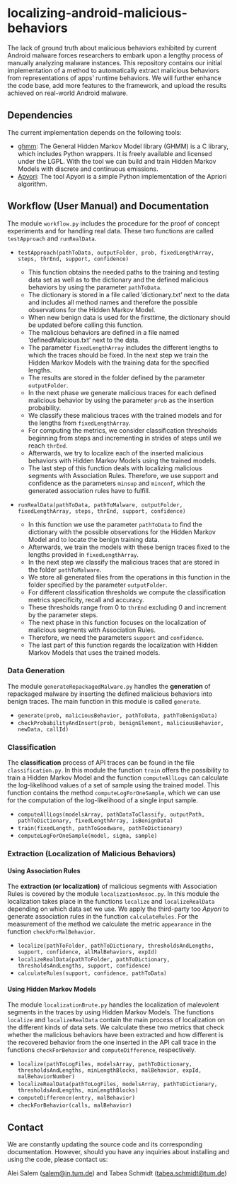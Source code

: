 # localizing-android-malicious-behaviors

The lack of ground truth about malicious behaviors exhibited by current Android malware forces researchers to embark upon a
lengthy process of manually analyzing malware instances. This repository contains our initial implementation of a method to automatically extract malicious behaviors from representations of apps’ runtime behaviors. We will further enhance the code base, add more features to the framework, and upload the results achieved on real-world Android malware.

## Dependencies
The current implementation depends on the following tools:
* [ghmm](http://ghmm.org/): The General Hidden Markov Model library (GHMM) is a C library, which includes Python wrappers. It is freely available and licensed under the LGPL. With the tool we can build and train Hidden Markov Models with discrete and continuous emissions.
* [Apyori](https://pypi.python.org/pypi/apyori/1.0.0): The tool Apyori is a simple Python implementation of the Apriori algorithm.

## Workflow (User Manual) and Documentation

The module `workflow.py` includes the procedure for the proof of concept experiments and for handling real data. These two functions are called `testApproach` and `runRealData`.

* ```testApproach(pathToData, outputFolder, prob, fixedLengthArray, steps, thrEnd, support, confidence)```
  * This function obtains the needed paths to the training and testing data set as well as to the dictionary and the defined malicious behaviors by using the parameter `pathToData`.
  * The dictionary is stored in a file called ’dictionary.txt’ next to the data and includes all method names and therefore the possible observations for the Hidden Markov Model. 
  * When new benign data is used for the firsttime, the dictionary should be updated before calling this function.
  * The malicious behaviors are defined in a file named ’definedMalicious.txt’ next to the data.
  * The parameter `fixedLengthArray` includes the different lengths to which the traces should be fixed. In the next step we train the Hidden Markov Models with the training data for the specified lengths.
  * The results are stored in the folder defined by the parameter `outputFolder`.
  * In the next phase we generate malicious traces for each defined malicious behavior by using the parameter `prob` as the
insertion probability.
  * We classify these malicious traces with the trained models and for the lengths from `fixedLengthArray`.
  * For computing the metrics, we consider classification thresholds beginning from steps and incrementing in strides of steps until we reach `thrEnd`.
  * Afterwards, we try to localize each of the inserted malicious behaviors with Hidden Markov Models using the trained models.
  * The last step of this function deals with localizing malicious segments with Association Rules. Therefore, we use support and confidence as the parameters `minsup` and `minconf`, which the generated association rules have to fulfill.

* ```runRealData(pathToData, pathToMalware, outputFolder, fixedLengthArray, steps, thrEnd, support, confidence)```
  * In this function we use the parameter `pathToData` to find the dictionary with the possible observations for the Hidden Markov Model and to locate the benign training data.
  * Afterwards, we train the models with these benign traces fixed to the lengths provided in `fixedLengthArray`.
  * In the next step we classify the malicious traces that are stored in the folder `pathToMalware`.
  * We store all generated files from the operations in this function in the folder specified by the parameter `outputFolder`.
  * For different classification thresholds we compute the classification metrics specificity, recall and accuracy.
  * These thresholds range from 0 to `thrEnd` excluding 0 and increment by the parameter steps.
  * The next phase in this function focuses on the localization of malicious segments with Association Rules.
  * Therefore, we need the parameters `support` and `confidence`.
  * The last part of this function regards the localization with Hidden Markov Models that uses the trained models.

### Data Generation

The module `generateRepackagedMalware.py` handles the **generation** of repackaged malware by inserting the defined malicious behaviors into benign traces. The main function in this module is called `generate`.

* ```generate(prob, maliciousBehavior, pathToData, pathToBenignData)```
* ```checkProbabilityAndInsert(prob, benignElement, maliciousBehavior, newData, callId)```

### Classification

The **classification** process of API traces can be found in the file `classification.py`. In this module the function `train` offers the possibility to train a Hidden Markov Model and the function `computeAllLogs` can calculate the log-likelihood values of a set of sample using the trained model. This function contains the method `computeLogForOneSample`, which we can use for the computation of the log-likelihood of a single input sample.

* ```computeAllLogs(modelsArray, pathDataToClassify, outputPath, pathToDictionary, fixedLengthArray, isBenignData)```
* ```train(fixedLength, pathToGoodware, pathToDictionary)```
* ```computeLogForOneSample(model, sigma, sample)```

### Extraction (Localization of Malicious Behaviors)
#### Using Association Rules
The **extraction (or localization)** of malicious segments with Association Rules is covered by the module `localizationAssoc.py`. In this module the localization takes place in the functions `localize` and `localizeRealData` depending on which data set we use. We apply the third-party too *Apyori* to generate association rules in the function `calculateRules`. For the measurement of the method we calculate the metric `appearance` in the function `checkForMalBehavior`.

* ```localize(pathToFolder, pathToDictionary, thresholdsAndLengths, support, confidence, allMalBehaviors, expId)```
* ```localizeRealData(pathToFolder, pathToDictionary, thresholdsAndLengths, support, confidence)```
* ```calculateRules(support, confidence, pathToData)```

#### Using Hidden Markov Models

The module `localizationBrute.py` handles the localization of malevolent segments in the traces by using Hidden Markov Models. The functions `localize` and `localizeRealData` contain the main process of localization on the different kinds of data sets. We calculate these two metrics that check whether the malicious behaviors have been extracted and how different is the recovered behavior from the one inserted in the API call trace in the functions `checkForBehavior` and `computeDifference`, respectively.

* ```localize(pathToLogFiles, modelsArray, pathToDictionary, thresholdsAndLengths, minLengthBlocks, malBehavior, expId, malBehaviorNumber)```
* ```localizeRealData(pathToLogFiles, modelsArray, pathToDictionary, thresholdsAndLengths, minLengthBlocks)```
* ```computeDifference(entry, malBehavior)```
* ```checkForBehavior(calls, malBehavior)```

## Contact

We are constantly updating the source code and its corresponding documentation. However, should you have any inquiries about installing and using the code, please contact us:

Alei Salem (salem@in.tum.de) and Tabea Schmidt (tabea.schmidt@tum.de)
